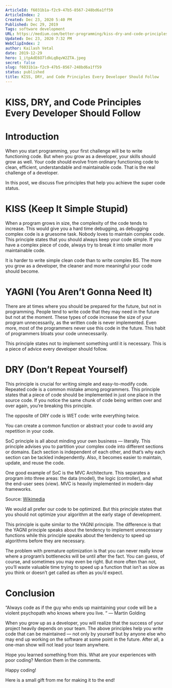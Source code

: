 ```yaml
---
ArticleId: f6031b1a-f2c9-47b5-8567-248bd6a1ff59
ArticleIndex: 2
Created: Dec 23, 2020 5:40 PM
Published: Dec 29, 2019
Tags: software development
URL: https://medium.com/better-programming/kiss-dry-and-code-principles-every-developer-should-follow-b77d89f51d74
Updated: Dec 23, 2020 7:32 PM
WebClipIndex: 2
author: Kailash Vetal
date: 2019-12-29
hero: 1_itpAdE6O7ldkLqBqvW2ZTA.jpeg
secret: false
slug: f6031b1a-f2c9-47b5-8567-248bd6a1ff59
status: published
title: KISS, DRY, and Code Principles Every Developer Should Follow
---
```

#  KISS, DRY, and Code Principles Every Developer Should Follow
# Introduction

When you start programming, your first challenge will be to write functioning code. But when you grow as a developer, your skills should grow as well. Your code should evolve from ordinary functioning code to clean, efficient, understandable and maintainable code. That is the real challenge of a developer.

In this post, we discuss five principles that help you achieve the super code status.

# KISS (Keep It Simple Stupid)

When a program grows in size, the complexity of the code tends to increase. This would give you a hard time debugging, as debugging complex code is a gruesome task. Nobody loves to maintain complex code. This principle states that you should always keep your code simple. If you have a complex piece of code, always try to break it into smaller more maintainable code.

It is harder to write simple clean code than to write complex BS. The more you grow as a developer, the cleaner and more meaningful your code should become.

# YAGNI (You Aren’t Gonna Need It)

There are at times where you should be prepared for the future, but not in programming. People tend to write code that they may need in the future but not at the moment. These types of code increase the size of your program unnecessarily, as the written code is never implemented. Even more, most of the programmers never use this code in the future. This habit of programmers bloats your code unnecessarily.

This principle states not to implement something until it is necessary. This is a piece of advice every developer should follow.

# DRY (Don’t Repeat Yourself)

This principle is crucial for writing simple and easy-to-modify code. Repeated code is a common mistake among programmers. This principle states that a piece of code should be implemented in just one place in the source code. If you notice the same chunk of code being written over and over again, you’re breaking this principle.

The opposite of DRY code is WET code: write everything twice.

You can create a common function or abstract your code to avoid any repetition in your code.

SoC principle is all about minding your own business — literally. This principle advises you to partition your complex code into different sections or domains. Each section is independent of each other, and that’s why each section can be tackled independently. Also, it becomes easier to maintain, update, and reuse the code.

One good example of SoC is the MVC Architecture. This separates a program into three areas: the data (model), the logic (controller), and what the end-user sees (view). MVC is heavily implemented in modern-day frameworks.

Source: [Wikimedia](https://commons.wikimedia.org/wiki/File:MVC_Diagram_(Model-View-Controller).svg)

We would all prefer our code to be optimized. But this principle states that you should not optimize your algorithm at the early stage of development.

This principle is quite similar to the YAGNI principle. The difference is that the YAGNI principle speaks about the tendency to implement unnecessary functions while this principle speaks about the tendency to speed up algorithms before they are necessary.

The problem with premature optimization is that you can never really know where a program’s bottlenecks will be until after the fact. You can guess, of course, and sometimes you may even be right. But more often than not, you’ll waste valuable time trying to speed up a function that isn’t as slow as you think or doesn’t get called as often as you’d expect.

# Conclusion

“Always code as if the guy who ends up maintaining your code will be a violent psychopath who knows where you live. “ — Martin Golding

When you grow up as a developer, you will realize that the success of your project heavily depends on your team. The above principles help you write code that can be maintained — not only by yourself but by anyone else who may end up working on the software at some point in the future. After all, a one-man show will not lead your team anywhere.

Hope you learned something from this. What are your experiences with poor coding? Mention them in the comments.

Happy coding!

Here is a small gift from me for making it to the end!
